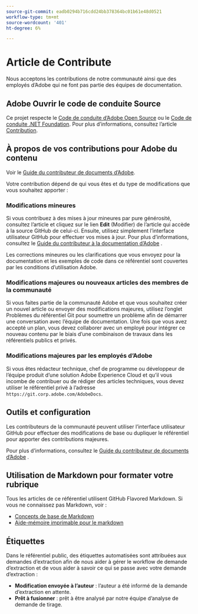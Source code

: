 ```yaml
---
source-git-commit: eadb0294b716cdd24bb378364bc01b61e48d0521
workflow-type: tm+mt
source-wordcount: '401'
ht-degree: 6%

---
```

# Article de Contribute

Nous acceptons les contributions de notre communauté ainsi que des employés d’Adobe qui ne font pas partie des équipes de documentation.


## Adobe Ouvrir le code de conduite Source

Ce projet respecte le [Code de conduite d’Adobe Open Source](code-of-conduct.md) ou le [Code de conduite .NET Foundation](https://dotnetfoundation.org/code-of-conduct). Pour plus d’informations, consultez l’article [Contribution](contributing.md).

## À propos de vos contributions pour Adobe du contenu

Voir le [Guide du contributeur de documents d’Adobe](https://experienceleague.adobe.com/docs/contributor/contributor-guide/introduction.html?lang=fr).

Votre contribution dépend de qui vous êtes et du type de modifications que vous souhaitez apporter :

### Modifications mineures

Si vous contribuez à des mises à jour mineures par pure générosité, consultez l’article et cliquez sur le lien **Edit** (Modifier) de l’article qui accède à la source GitHub de celui-ci. Ensuite, utilisez simplement l’interface utilisateur GitHub pour effectuer vos mises à jour. Pour plus d’informations, consultez le [Guide du contributeur à la documentation d’Adobe](https://experienceleague.adobe.com/docs/contributor/contributor-guide/introduction.html?lang=fr) .

Les corrections mineures ou les clarifications que vous envoyez pour la documentation et les exemples de code dans ce référentiel sont couvertes par les conditions d’utilisation Adobe.

### Modifications majeures ou nouveaux articles des membres de la communauté

Si vous faites partie de la communauté Adobe et que vous souhaitez créer un nouvel article ou envoyer des modifications majeures, utilisez l’onglet Problèmes du référentiel Git pour soumettre un problème afin de démarrer une conversation avec l’équipe de documentation. Une fois que vous avez accepté un plan, vous devez collaborer avec un employé pour intégrer ce nouveau contenu par le biais d’une combinaison de travaux dans les référentiels publics et privés.

<!--
If you submit a pull request with significant changes to documentation and code examples, you'll see a message in the pull request asking you to submit an online contribution license agreement (CLA). We need you to complete the online form before we can review your pull request.
-->

### Modifications majeures par les employés d’Adobe

Si vous êtes rédacteur technique, chef de programme ou développeur de l’équipe produit d’une solution Adobe Experience Cloud et qu’il vous incombe de contribuer ou de rédiger des articles techniques, vous devez utiliser le référentiel privé à l’adresse `https://git.corp.adobe.com/AdobeDocs`.

<!--Employees from other parts of the Adobe world should use the public repo for minor updates.-->

## Outils et configuration

Les contributeurs de la communauté peuvent utiliser l’interface utilisateur GitHub pour effectuer des modifications de base ou dupliquer le référentiel pour apporter des contributions majeures.

Pour plus d’informations, consultez le [Guide du contributeur de documents d’Adobe](https://experienceleague.adobe.com/docs/contributor/contributor-guide/introduction.html?lang=fr) .

## Utilisation de Markdown pour formater votre rubrique

Tous les articles de ce référentiel utilisent GitHub Flavored Markdown. Si vous ne connaissez pas Markdown, voir :

* [ Concepts de base de Markdown](https://help.github.com/articles/getting-started-with-writing-and-formatting-on-github/)
* [Aide-mémoire imprimable pour le markdown](https://guides.github.com/pdfs/markdown-cheatsheet-online.pdf)

## Étiquettes

Dans le référentiel public, des étiquettes automatisées sont attribuées aux demandes d’extraction afin de nous aider à gérer le workflow de demande d’extraction et de vous aider à savoir ce qui se passe avec votre demande d’extraction :

* **Modification envoyée à l’auteur** : l’auteur a été informé de la demande d’extraction en attente.
* **Prêt à fusionner** : prêt à être analysé par notre équipe d’analyse de demande de tirage.
